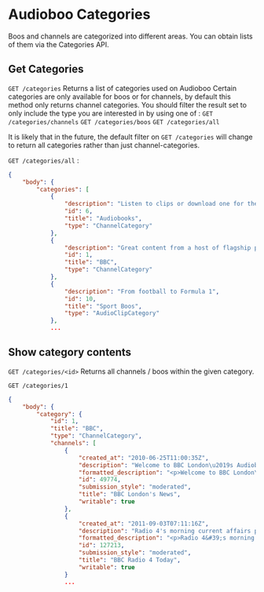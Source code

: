 # Audioboo Categories

Boos and channels are categorized into different areas.  You can obtain lists of them via the Categories API.

Get Categories
----
`GET /categories` Returns a list of categories used on Audioboo
Certain categories are only available for boos or for channels, by default this method only returns channel categories. You should filter the result set to only include the type you are interested in by using one of :
`GET /categories/channels`
`GET /categories/boos`
`GET /categories/all`

It is likely that in the future, the default filter on `GET /categories` will change to return all categories rather than just channel-categories.

`GET /categories/all` : 
```json
{
    "body": {
        "categories": [
            {
                "description": "Listen to clips or download one for the road", 
                "id": 6, 
                "title": "Audiobooks", 
                "type": "ChannelCategory"
            }, 
            {
                "description": "Great content from a host of flagship programmes", 
                "id": 1, 
                "title": "BBC", 
                "type": "ChannelCategory"
            }, 
            {
                "description": "From football to Formula 1", 
                "id": 10, 
                "title": "Sport Boos", 
                "type": "AudioClipCategory"
            },
            ...
```

Show category contents
----

`GET /categories/<id>` Returns all channels / boos within the given category.
  
`GET /categories/1`
```json
{
    "body": {
        "category": {
            "id": 1, 
            "title": "BBC", 
            "type": "ChannelCategory",
            "channels": [
                {
                    "created_at": "2010-06-25T11:00:35Z", 
                    "description": "Welcome to BBC London\u2019s Audioboo page.  \nHere you\u2019ll find highlights and additional material from our newsroom right in the heart of the capital.  Contributions from our reporters and from you.\nGot a story you think we should tell?  \nGet in touch by recording or uploading your story by using the green button or by calling \n0118 413 8272\nBy posting here you agree to your boo being used by BBC London.\nwww.bbc.co.uk/london\n", 
                    "formatted_description": "<p>Welcome to BBC London\u2019s Audioboo page.  </p>\n\n<p>Here you\u2019ll find highlights and additional material from our newsroom right in the heart of the capital.  Contributions from our reporters and from you.</p>\n\n<p>Got a story you think we should tell?  </p>\n\n<p>Get in touch by recording or uploading your story by using the green button or by calling </p>\n\n<h1>0118 413 8272</h1>\n\n<p>By posting here you agree to your boo being used by BBC London.</p>\n\n<p><a href=\"http://www.bbc.co.uk/london\">www.bbc.co.uk/london</a></p>\n", 
                    "id": 49774, 
                    "submission_style": "moderated", 
                    "title": "BBC London's News",
                    "writable": true
                }, 
                {
                    "created_at": "2011-09-03T07:11:16Z", 
                    "description": "Radio 4's morning current affairs programme, broadcast weekdays 6-9, Saturdays 7-9. The comments and views recorded by fans do not represent the views of the BBC.\nJust use the record button below to send us your views. All content will be moderated first.\n", 
                    "formatted_description": "<p>Radio 4&#39;s morning current affairs programme, broadcast weekdays 6-9, Saturdays 7-9. The comments and views recorded by fans do not represent the views of the BBC.</p>\n\n<p>Just use the record button below to send us your views. All content will be moderated first.</p>\n", 
                    "id": 127213, 
                    "submission_style": "moderated", 
                    "title": "BBC Radio 4 Today", 
                    "writable": true
                }
                ...
              
            

```